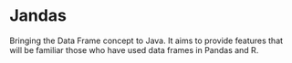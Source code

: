 # Jandas

Bringing the Data Frame concept to Java. It aims to provide features that will be familiar those who have used data frames in Pandas and R.

  